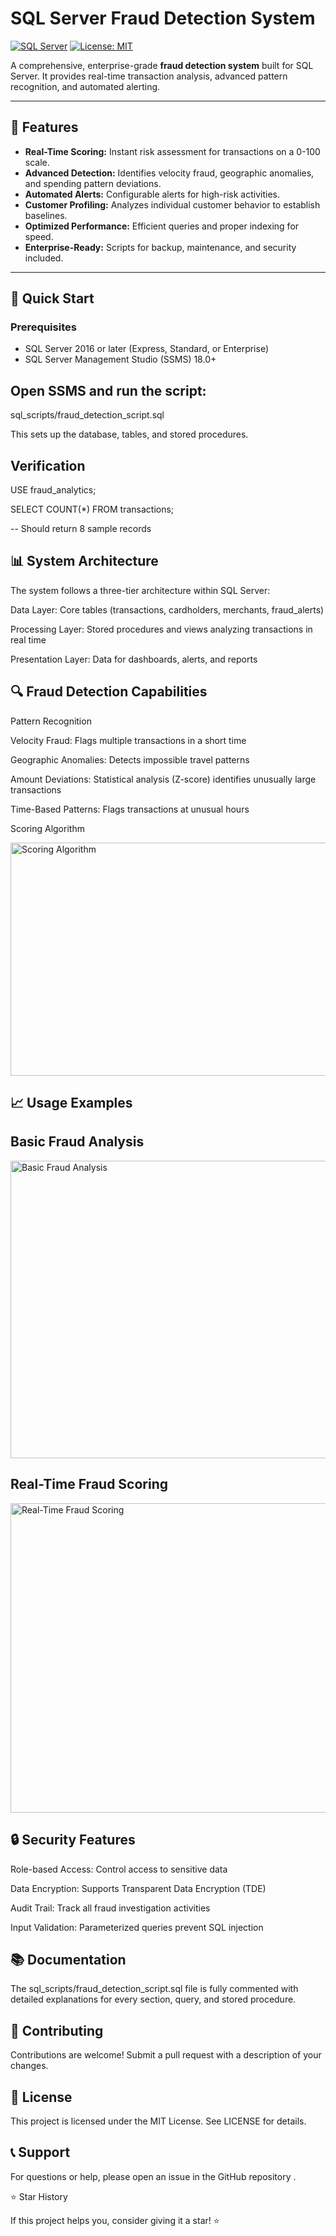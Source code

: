 # SQL Server Fraud Detection System

[![SQL Server](https://img.shields.io/badge/SQL_Server-2016%2B-blue)](https://www.microsoft.com/en-us/sql-server) 
[![License: MIT](https://img.shields.io/badge/License-MIT-green)](https://opensource.org/licenses/MIT) 


A comprehensive, enterprise-grade **fraud detection system** built for SQL Server. It provides real-time transaction analysis, advanced pattern recognition, and automated alerting.

---

## 🎯 Features

- **Real-Time Scoring:** Instant risk assessment for transactions on a 0-100 scale.  
- **Advanced Detection:** Identifies velocity fraud, geographic anomalies, and spending pattern deviations.  
- **Automated Alerts:** Configurable alerts for high-risk activities.  
- **Customer Profiling:** Analyzes individual customer behavior to establish baselines.  
- **Optimized Performance:** Efficient queries and proper indexing for speed.  
- **Enterprise-Ready:** Scripts for backup, maintenance, and security included.  

---

## 🚀 Quick Start

### Prerequisites

- SQL Server 2016 or later (Express, Standard, or Enterprise)  
- SQL Server Management Studio (SSMS) 18.0+  

## Open SSMS and run the script:

sql_scripts/fraud_detection_script.sql


This sets up the database, tables, and stored procedures.

## Verification

USE fraud_analytics;

SELECT COUNT(*) FROM transactions;

-- Should return 8 sample records

## 📊 System Architecture

The system follows a three-tier architecture within SQL Server:

Data Layer: Core tables (transactions, cardholders, merchants, fraud_alerts)

Processing Layer: Stored procedures and views analyzing transactions in real time

Presentation Layer: Data for dashboards, alerts, and reports

## 🔍 Fraud Detection Capabilities

Pattern Recognition

Velocity Fraud: Flags multiple transactions in a short time

Geographic Anomalies: Detects impossible travel patterns

Amount Deviations: Statistical analysis (Z-score) identifies unusually large transactions

Time-Based Patterns: Flags transactions at unusual hours

Scoring Algorithm

<img width="791" height="373" alt="Scoring Algorithm" src="https://github.com/user-attachments/assets/f0ad0f0d-f222-4a10-b90d-653abe051bdf" />

## 📈 Usage Examples

## Basic Fraud Analysis

<img width="886" height="476" alt="Basic Fraud Analysis" src="https://github.com/user-attachments/assets/2f6d7829-6284-4adc-bb53-2a25314d7afd" />

## Real-Time Fraud Scoring

<img width="792" height="495" alt="Real-Time Fraud Scoring" src="https://github.com/user-attachments/assets/b42e42fc-ecdf-4a09-ab25-bb2f018cb1bd" />

## 🔒 Security Features

Role-based Access: Control access to sensitive data

Data Encryption: Supports Transparent Data Encryption (TDE)

Audit Trail: Track all fraud investigation activities

Input Validation: Parameterized queries prevent SQL injection

## 📚 Documentation

The sql_scripts/fraud_detection_script.sql file is fully commented with detailed explanations for every section, query, and stored procedure.

## 🤝 Contributing

Contributions are welcome! Submit a pull request with a description of your changes.

## 📄 License

This project is licensed under the MIT License. See LICENSE
 for details.

## 📞 Support

For questions or help, please open an issue in the GitHub repository
.

⭐ Star History

If this project helps you, consider giving it a star! ⭐



